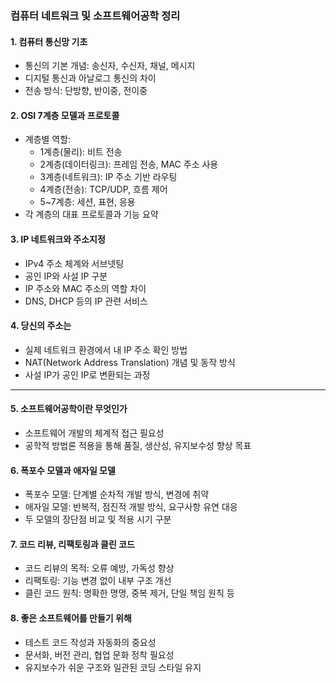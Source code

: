 ### **컴퓨터 네트워크 및 소프트웨어공학 정리**

#### **1. 컴퓨터 통신망 기초**
- 통신의 기본 개념: 송신자, 수신자, 채널, 메시지
- 디지털 통신과 아날로그 통신의 차이
- 전송 방식: 단방향, 반이중, 전이중

#### **2. OSI 7계층 모델과 프로토콜**
- 계층별 역할:
  - 1계층(물리): 비트 전송
  - 2계층(데이터링크): 프레임 전송, MAC 주소 사용
  - 3계층(네트워크): IP 주소 기반 라우팅
  - 4계층(전송): TCP/UDP, 흐름 제어
  - 5~7계층: 세션, 표현, 응용
- 각 계층의 대표 프로토콜과 기능 요약

#### **3. IP 네트워크와 주소지정**
- IPv4 주소 체계와 서브넷팅
- 공인 IP와 사설 IP 구분
- IP 주소와 MAC 주소의 역할 차이
- DNS, DHCP 등의 IP 관련 서비스

#### **4. 당신의 주소는**
- 실제 네트워크 환경에서 내 IP 주소 확인 방법
- NAT(Network Address Translation) 개념 및 동작 방식
- 사설 IP가 공인 IP로 변환되는 과정

---

#### **5. 소프트웨어공학이란 무엇인가**
- 소프트웨어 개발의 체계적 접근 필요성
- 공학적 방법론 적용을 통해 품질, 생산성, 유지보수성 향상 목표

#### **6. 폭포수 모델과 애자일 모델**
- 폭포수 모델: 단계별 순차적 개발 방식, 변경에 취약
- 애자일 모델: 반복적, 점진적 개발 방식, 요구사항 유연 대응
- 두 모델의 장단점 비교 및 적용 시기 구분

#### **7. 코드 리뷰, 리팩토링과 클린 코드**
- 코드 리뷰의 목적: 오류 예방, 가독성 향상
- 리팩토링: 기능 변경 없이 내부 구조 개선
- 클린 코드 원칙: 명확한 명명, 중복 제거, 단일 책임 원칙 등

#### **8. 좋은 소프트웨어를 만들기 위해**
- 테스트 코드 작성과 자동화의 중요성
- 문서화, 버전 관리, 협업 문화 정착 필요성
- 유지보수가 쉬운 구조와 일관된 코딩 스타일 유지

